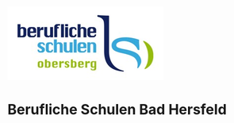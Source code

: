 ![Berufliche Schulen Bad Hersfeld](images/Logo_BSO_fuer_Dokumente.jpg)
# Berufliche Schulen Bad Hersfeld
